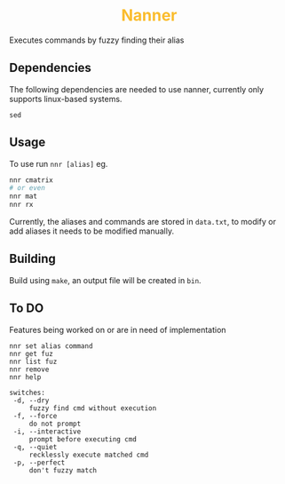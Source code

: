 
<h1 align="center" style="color:#fabd2f">Nanner</h1>
Executes commands by fuzzy finding their alias

## Dependencies
The following dependencies are needed to use nanner, currently only supports linux-based systems.
```
sed
```

## Usage

To use run `nnr [alias]` eg.
```bash
nnr cmatrix
# or even
nnr mat
nnr rx
```
Currently, the aliases and commands are stored in `data.txt`, to modify or add aliases it needs to be modified manually.




## Building
Build using `make`, an output file will be created in `bin`.

## To DO
Features being worked on or are in need of implementation

```
nnr set alias command
nnr get fuz
nnr list fuz
nnr remove
nnr help

switches:
 -d, --dry
     fuzzy find cmd without execution
 -f, --force
     do not prompt
 -i, --interactive
     prompt before executing cmd
 -q, --quiet
     recklessly execute matched cmd
 -p, --perfect
     don't fuzzy match
```
